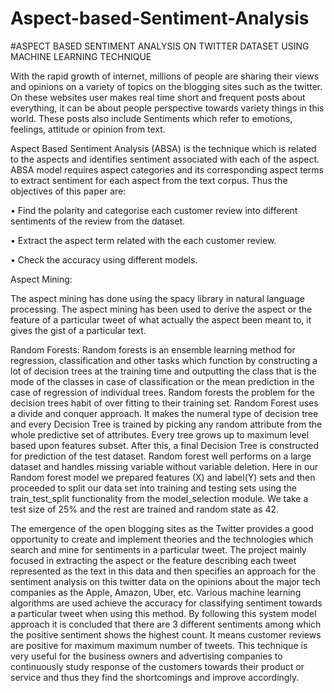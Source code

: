 # Aspect-based-Sentiment-Analysis
#ASPECT BASED SENTIMENT ANALYSIS ON TWITTER DATASET USING MACHINE LEARNING TECHNIQUE

With the rapid growth of internet, millions of people are sharing their views and opinions on a variety of topics on the blogging sites such as the twitter. On these websites user makes real time short and frequent posts about everything, it can be about people perspective towards variety things in this world. These posts also include Sentiments which refer to emotions, feelings, attitude or opinion from text.

Aspect Based Sentiment Analysis (ABSA) is the technique which is related to the aspects and identifies sentiment associated with each of the aspect. ABSA model requires aspect categories and its corresponding aspect terms to extract sentiment for each aspect from the text corpus. Thus the objectives of this paper are: 

• Find the polarity  and categorise each customer review into different sentiments of the review from the dataset. 

• Extract the aspect term related with the each customer review. 

• Check the accuracy using different models.

 Aspect Mining:
 
The aspect mining has done using the spacy library in natural language processing. The aspect mining has been used to derive the aspect or the feature of a particular tweet of what actually the aspect been meant to, it gives the gist of a particular text. 

Random Forests: 
Random forests is an ensemble learning method for regression, classification and other tasks which function by constructing a lot of decision trees at the training time and outputting the class that is the mode of the classes in case of classification or the mean prediction in the case of regression of individual trees. Random forests the problem for the decision trees habit of over fitting to their training set. Random Forest uses a divide and conquer approach. It makes the numeral type of decision tree and every Decision Tree is trained by picking any random attribute from the whole predictive set of attributes. Every tree grows up to maximum level based upon features subset. After this, a final Decision Tree is constructed for prediction of the test dataset. Random forest well performs on a large dataset and handles missing variable without variable deletion. 
Here in our Random forest model we prepared features (X) and label(Y) sets and then proceeded to split our data set into training and testing sets using the train_test_split functionality from the model_selection module. We take a test size of 25% and the rest are trained and random state as 42.  

The emergence of the open blogging sites as the Twitter provides a good opportunity to create and implement theories and the technologies which search and mine for sentiments in a particular tweet. The project mainly focused in extracting the aspect or the feature describing each tweet represented as the text in this data and then specifies an approach for the sentiment analysis on this twitter data on the opinions about the major tech companies as the Apple, Amazon, Uber, etc. Various machine learning algorithms are used  achieve the accuracy for classifying sentiment towards a particular tweet when using this method. By following this system model approach it is concluded that there are 3 different sentiments among which the positive sentiment shows the highest count. It means customer reviews are positive for maximum maximum number of tweets. This technique is very useful for the business owners and advertising companies to continuously study response of the customers towards their product or service and thus they find the shortcomings and improve accordingly. 
